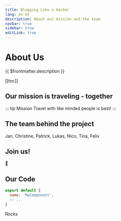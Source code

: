 ```yaml
---
title: Blogging Like a Hacker
lang: en-US
description: About our mission and the team
navbar: true
sidebar: true
editLink: true
---
```


# About Us

{{ $frontmatter.description }}

[[toc]]

## Our mission is traveling - together

::: tip Mission
Travel with like minded people is best!
:::

## The team behind the project

Jan, Christine, Patrick, Lukas, Nico, Tina, Felix
## Join us!

:tada:

## Our Code

```js
export default {
  name: 'MyComponent',
  // ...
}
```

Rocks